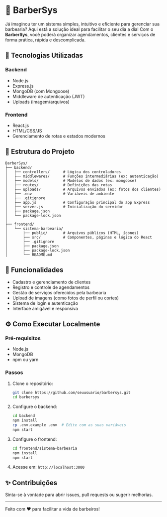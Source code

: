 
# 💈 BarberSys

Já imaginou ter um sistema simples, intuitivo e eficiente para gerenciar sua barbearia? Aqui está a solução ideal para facilitar o seu dia a dia! Com o **BarberSys**, você poderá organizar agendamentos, clientes e serviços de forma prática, rápida e descomplicada.

## 🚀 Tecnologias Utilizadas

### Backend
- Node.js
- Express.js
- MongoDB (com Mongoose)
- Middleware de autenticação (JWT)
- Uploads (imagem/arquivos)

### Frontend
- React.js
- HTML/CSS/JS
- Gerenciamento de rotas e estados modernos

## 📁 Estrutura do Projeto

```
BarberSys/
├── backend/
│   ├── controllers/      # Lógica dos controladores
│   ├── middlewares/      # Funções intermediárias (ex: autenticação)
│   ├── models/           # Modelos de dados (ex: mongoose)
│   ├── routes/           # Definições das rotas
│   ├── uploads/          # Arquivos enviados (ex: fotos dos clientes)
│   ├── .env              # Variáveis de ambiente
│   ├── .gitignore
│   ├── app.js            # Configuração principal do app Express
│   ├── server.js         # Inicialização do servidor
│   ├── package.json
│   └── package-lock.json
│
├── frontend/
│   └── sistema-barbearia/
│       ├── public/       # Arquivos públicos (HTML, ícones)
│       ├── src/          # Componentes, páginas e lógica do React
│       ├── .gitignore
│       ├── package.json
│       ├── package-lock.json
│       └── README.md
```

## 🔧 Funcionalidades

- Cadastro e gerenciamento de clientes
- Registro e controle de agendamentos
- Gestão de serviços oferecidos pela barbearia
- Upload de imagens (como fotos de perfil ou cortes)
- Sistema de login e autenticação
- Interface amigável e responsiva

## ⚙️ Como Executar Localmente

### Pré-requisitos

- Node.js
- MongoDB
- npm ou yarn

### Passos

1. Clone o repositório:
   ```bash
   git clone https://github.com/seuusuario/barbersys.git
   cd barbersys
   ```

2. Configure o backend:
   ```bash
   cd backend
   npm install
   cp .env.example .env  # Edite com as suas variáveis
   npm start
   ```

3. Configure o frontend:
   ```bash
   cd frontend/sistema-barbearia
   npm install
   npm start
   ```

4. Acesse em: `http://localhost:3000`

## ✨ Contribuições

Sinta-se à vontade para abrir issues, pull requests ou sugerir melhorias.

---

Feito com ❤️ para facilitar a vida de barbeiros!
